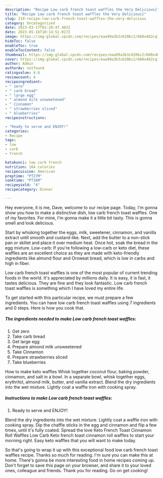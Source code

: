```yaml
---
description: "Recipe Low carb french toast waffles the Very Delicious}"
title: "Recipe Low carb french toast waffles the Very Delicious}"
slug: 219-recipe-low-carb-french-toast-waffles-the-very-delicious
category: Uncategorized
date: 2023-03-17T01:29:47.402Z
date: 2023-05-16T10:14:51.017Z
image: https://img-global.cpcdn.com/recipes/eaa99a3b3c620bc2/680x482cq70/low-carb-french-toast-waffles-recipe-main-photo.jpg
hideToc: false
enableToc: true
enableTocContent: false
thumbnail: https://img-global.cpcdn.com/recipes/eaa99a3b3c620bc2/680x482cq70/low-carb-french-toast-waffles-recipe-main-photo.jpg
cover: https://img-global.cpcdn.com/recipes/eaa99a3b3c620bc2/680x482cq70/low-carb-french-toast-waffles-recipe-main-photo.jpg
author: Admin
authorAv: notfound
ratingvalue: 4.6
reviewcount: 4
recipeingredient:
- " zero"
- " carb bread"
- " large egg"
- " almond milk unsweetened"
- " Cinnamon"
- " strawberries sliced"
- " blueberries"
recipeinstructions:

- "Ready to serve and ENJOY!"
categories:
- Recipe
tags:
- low
- carb
- french

katakunci: low carb french 
nutrition: 164 calories
recipecuisine: American
preptime: "PT27M"
cooktime: "PT36M"
recipeyield: "4"
recipecategory: Dinner

---
```



Hey everyone, it is me, Dave, welcome to our recipe page. Today, I'm gonna show you how to make a distinctive dish, low carb french toast waffles. One of my favorites. For mine, I'm gonna make it a little bit tasty. This is gonna smell and look delicious.

Start by whisking together the eggs, milk, sweetener, cinnamon, and vanilla extract until smooth and custard-like. Next, add the butter to a non-stick pan or skillet and place it over medium heat. Once hot, soak the bread in the egg mixture. Low-carb: If you&#39;re following a low-carb or keto diet, these waffles are an excellent choice as they are made with keto-friendly ingredients like almond flour and Oroweat bread, which is low in carbs and high in fiber.

Low carb french toast waffles is one of the most popular of current trending foods in the world. It's appreciated by millions daily. It is easy, it is fast, it tastes delicious. They are fine and they look fantastic. Low carb french toast waffles is something which I have loved my entire life.


To get started with this particular recipe, we must prepare a few ingredients. You can have low carb french toast waffles using 7 ingredients and 0 steps. Here is how you cook that.

<!--inarticleads1-->

##### The ingredients needed to make Low carb french toast waffles:

1. Get  zero
1. Take  carb bread
1. Get  large egg
1. Prepare  almond milk unsweetened
1. Take  Cinnamon
1. Prepare  strawberries sliced
1. Take  blueberries


How to make keto waffles Whisk together coconut flour, baking powder, cinnamon, and salt in a bowl. In a separate bowl, whisk together eggs, erythritol, almond milk, butter, and vanilla extract. Blend the dry ingredients into the wet mixture. Lightly coat a waffle iron with cooking spray. 

<!--inarticleads2-->

##### Instructions to make Low carb french toast waffles:


1. Ready to serve and ENJOY!

Blend the dry ingredients into the wet mixture. Lightly coat a waffle iron with cooking spray. Dip the chaffle sticks in the egg and cinnamon and flip a few times, until it&#39;s fully coated. Spread the love Keto French Toast Cinnamon Roll Waffles Low Carb Keto french toast cinnamon roll waffles to start your morning right. Easy keto waffles that you will want to make today. 

So that's going to wrap it up with this exceptional food low carb french toast waffles recipe. Thanks so much for reading. I'm sure you can make this at home. There's gonna be more interesting food in home recipes coming up. Don't forget to save this page on your browser, and share it to your loved ones, colleague and friends. Thank you for reading. Go on get cooking!
